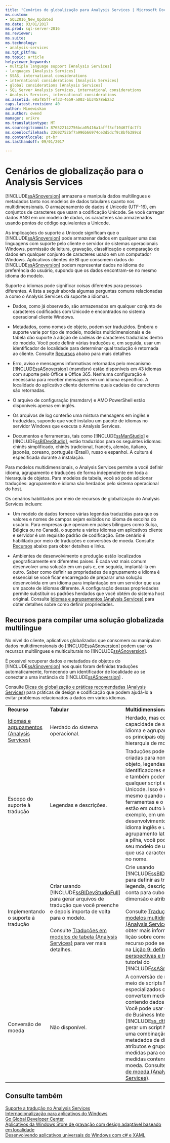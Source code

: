 ```yaml
---
title: "Cenários de globalização para Analysis Services | Microsoft Docs"
ms.custom:
- SQL2016_New_Updated
ms.date: 03/01/2017
ms.prod: sql-server-2016
ms.reviewer: 
ms.suite: 
ms.technology:
- analysis-services
ms.tgt_pltfrm: 
ms.topic: article
helpviewer_keywords:
- multiple language support [Analysis Services]
- languages [Analysis Services]
- SSAS, international considerations
- international considerations [Analysis Services]
- global considerations [Analysis Services]
- SQL Server Analysis Services, international considerations
- Analysis Services, international considerations
ms.assetid: e8af85ff-ef33-4659-a003-bb34578eb2a2
caps.latest.revision: 40
author: Minewiskan
ms.author: owend
manager: erikre
ms.translationtype: MT
ms.sourcegitcommit: 876522142756bca05416a1afff3cf10467f4c7f1
ms.openlocfilehash: 23602752bf7a996b66974ce3d5dcf9c8bf6389cd
ms.contentlocale: pt-br
ms.lasthandoff: 09/01/2017

---
```

# <a name="globalization-scenarios-for-analysis-services"></a>Cenários de globalização para o Analysis Services
  [!INCLUDE[ssASnoversion](../includes/ssasnoversion-md.md)] armazena e manipula dados multilíngues e metadados tanto nos modelos de dados tabulares quanto nos multidimensionais. O armazenamento de dados é Unicode (UTF-16), em conjuntos de caracteres que usam a codificação Unicode. Se você carregar dados ANSI em um modelo de dados, os caracteres são armazenados usando pontos de código equivalentes a Unicode.  
  
 As implicações do suporte a Unicode significam que o [!INCLUDE[ssASnoversion](../includes/ssasnoversion-md.md)] pode armazenar dados em qualquer uma das linguagens com suporte pelo cliente e servidor de sistemas operacionais Windows, permissão de leitura, gravação, classificação e comparação de dados em qualquer conjunto de caracteres usado em um computador Windows. Aplicativos clientes de BI que consomem dados do [!INCLUDE[ssASnoversion](../includes/ssasnoversion-md.md)] podem representar dados no idioma de preferência do usuário, supondo que os dados encontram-se no mesmo idioma do modelo.  
  
 Suporte a idiomas pode significar coisas diferentes para pessoas diferentes. A lista a seguir aborda algumas perguntas comuns relacionadas a como o Analysis Services dá suporte a idiomas.  
  
-   Dados, como já observado, são armazenados em qualquer conjunto de caracteres codificados com Unicode e encontrados no sistema operacional cliente Windows.  
  
-   Metadados, como nomes de objeto, podem ser traduzidos. Embora o suporte varie por tipo de modelo, modelos multidimensionais e de tabela dão suporte à adição de cadeias de caracteres traduzidas dentro do modelo. Você pode definir várias traduções e, em seguida, usar um identificador de localidade para determinar qual tradução é retornada ao cliente. Consulte [Recursos](#bkmk_features) abaixo para mais detalhes  
  
-   Erro, aviso e mensagens informativas retornadas pelo mecanismo [!INCLUDE[ssASnoversion](../includes/ssasnoversion-md.md)] (msmdsrv) estão disponíveis em 43 idiomas com suporte pelo Office e Office 365. Nenhuma configuração é necessária para receber mensagens em um idioma específico. A localidade do aplicativo cliente determina quais cadeias de caracteres são retornadas.  
  
-   O arquivo de configuração (msmdsrv) e AMO PowerShell estão disponíveis apenas em inglês.  
  
-   Os arquivos de log conterão uma mistura mensagens em inglês e traduzidas, supondo que você instalou um pacote de idiomas no servidor Windows que executa o Analysis Services.  
  
-   Documentos e ferramentas, tais como [!INCLUDE[ssManStudio](../includes/ssmanstudio-md.md)] e [!INCLUDE[ssBIDevStudio](../includes/ssbidevstudio-md.md)], estão traduzidos para os seguintes idiomas: chinês simplificado, chinês tradicional, francês, alemão, italiano, japonês, coreano, português (Brasil), russo e espanhol. A cultura é especificada durante a instalação.  
  
 Para modelos multidimensionais, o Analysis Services permite a você definir idioma, agrupamento e traduções de forma independente em toda a hierarquia de objetos.  Para modelos de tabela, você só pode adicionar traduções: agrupamento e idioma são herdados pelo sistema operacional do host.  
  
 Os cenários habilitados por meio de recursos de globalização do Analysis Services incluem:  
  
-   Um modelo de dados fornece várias legendas traduzidas para que os valores e nomes de campos sejam exibidos no idioma de escolha do usuário. Para empresas que operam em países bilíngues como Suíça, Bélgica ou no Canadá, o suporte a vários idiomas em aplicativos cliente e servidor é um requisito padrão de codificação. Este cenário é habilitado por meio de traduções e conversões de moeda. Consulte [Recursos](#bkmk_features) abaixo para obter detalhes e links.  
  
-   Ambientes de desenvolvimento e produção estão localizados geograficamente em diferentes países. É cada vez mais comum desenvolver uma solução em um país e, em seguida, implantá-la em outro. Saber como definir as propriedades de agrupamento e idioma é essencial se você ficar encarregado de preparar uma solução desenvolvida em um idioma para implantação em um servidor que usa um pacote de idiomas diferente. A configuração dessas propriedades permite substituir os padrões herdados que você obtém do sistema host original. Consulte [Idiomas e agrupamentos &#40;Analysis Services&#41;](../analysis-services/languages-and-collations-analysis-services.md) para obter detalhes sobre como definir propriedades.  
  
##  <a name="bkmk_features"></a> Recursos para compilar uma solução globalizada multilíngue  
 No nível do cliente, aplicativos globalizados que consomem ou manipulam dados multidimensionais do [!INCLUDE[ssASnoversion](../includes/ssasnoversion-md.md)] podem usar os recursos multilíngues e multiculturais no [!INCLUDE[ssASnoversion](../includes/ssasnoversion-md.md)].  
  
 É possível recuperar dados e metadados de objetos do [!INCLUDE[ssASnoversion](../includes/ssasnoversion-md.md)] nos quais foram definidas traduções automaticamente, fornecendo um identificador de localidade ao se conectar a uma instância do [!INCLUDE[ssASnoversion](../includes/ssasnoversion-md.md)] .  
  
 Consulte [Dicas de globalização e práticas recomendadas &#40;Analysis Services&#41;](../analysis-services/globalization-tips-and-best-practices-analysis-services.md) para práticas de design e codificação que podem ajudá-lo a evitar problemas relacionados a dados em vários idiomas.  
  
||||  
|-|-|-|  
|**Recurso**|**Tabular**|**Multidimensional**|  
|[Idiomas e agrupamentos &#40;Analysis Services&#41;](../analysis-services/languages-and-collations-analysis-services.md)|Herdado do sistema operacional.|Herdado, mas com a capacidade de substituir o idioma e agrupamento para os principais objetos na hierarquia de modelos.|  
|Escopo do suporte à tradução|Legendas e descrições.|Traduções podem ser criadas para nomes de objeto, legendas, identificadores e descrições, e também podem estar em qualquer script e linguagem Unicode. Isso é verdadeiro mesmo quando as ferramentas e o ambiente estão em outro idioma. Por exemplo, em um ambiente de desenvolvimento que usa o idioma inglês e um agrupamento latino em toda a pilha, você pode incluir em seu modelo de um objeto que usa caracteres cirílicos no nome.|  
|Implementando o suporte à tradução|Criar usando [!INCLUDE[ssBIDevStudioFull](../includes/ssbidevstudiofull-md.md)] para gerar arquivos de tradução que você preenche e depois importa de volta para o modelo.<br /><br /> Consulte [Traduções em modelos de tabela &#40;Analysis Services&#41;](../analysis-services/tabular-models/translations-in-tabular-models-analysis-services.md) para ver mais detalhes.|Crie usando [!INCLUDE[ssBIDevStudioFull](../includes/ssbidevstudiofull-md.md)] para definir as traduções da legenda, descrição e tipos de conta para cubos e medidas, dimensão e atributos.<br /><br /> Consulte [Traduções em modelos multidimensionais &#40;Analysis Services&#41;](../analysis-services/multidimensional-models/translations-in-multidimensional-models-analysis-services.md) para obter mais informações. Uma lição sobre como usar esse recurso pode ser encontrada na [Lição 9: definindo perspectivas e traduções](../analysis-services/lesson-9-defining-perspectives-and-translations.md) do tutorial do [!INCLUDE[ssASnoversion](../includes/ssasnoversion-md.md)].|  
|Conversão de moeda|Não disponível.|A conversão de moeda é por meio de scripts MDX especializados que convertem medidas contendo dados de moeda. Você pode usar o Assistente de Business Intelligence em [!INCLUDE[ss_dtbi](../includes/ss-dtbi-md.md)] para gerar um script MDX que usa uma combinação de dados e metadados de dimensões, atributos e grupos de medidas para converter medidas contendo dados de moeda. Consulte [Conversões de moeda &#40;Analysis Services&#41;](../analysis-services/currency-conversions-analysis-services.md).|  
  
## <a name="see-also"></a>Consulte também  
 [Suporte a tradução no Analysis Services](../analysis-services/translation-support-in-analysis-services.md)   
 [Internacionalização para aplicativos do Windows](http://msdn.microsoft.com/library/windows/desktop/dd318661%28v=vs.85%29.aspx)   
 [Go Global Developer Center](http://msdn.microsoft.com/goglobal/bb871628.aspx)   
 [Aplicativos da Windows Store de gravação com design adaptável baseado em localidade](https://blogs.windows.com/buildingapps/2014/03/06/writing-windows-store-apps-with-locale-based-adaptive-design/)   
 [Desenvolvendo aplicativos universais do Windows com c# e XAML](http://www.microsoftvirtualacademy.com/training-courses/developing-universal-windows-apps-with-c-and-xaml)  
  
  
